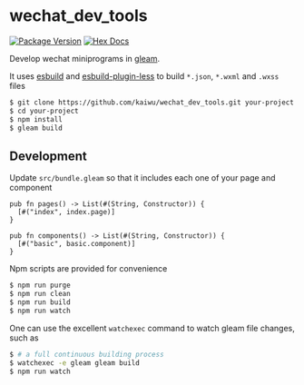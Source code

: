 # wechat_dev_tools

[![Package Version](https://img.shields.io/hexpm/v/wechat_dev_tools)](https://hex.pm/packages/wechat_dev_tools)
[![Hex Docs](https://img.shields.io/badge/hex-docs-ffaff3)](https://hexdocs.pm/wechat_dev_tools/)

Develop wechat miniprograms in [gleam](https://gleam.run).

It uses [esbuild](https://esbuild.github.io/) and [esbuild-plugin-less](https://github.com/iam-medvedev/esbuild-plugin-less) to build `*.json`, `*.wxml` and `.wxss` files

```sh
$ git clone https://github.com/kaiwu/wechat_dev_tools.git your-project
$ cd your-project
$ npm install
$ gleam build
```

## Development

Update `src/bundle.gleam` so that it includes each one of your page and component

```gleam
pub fn pages() -> List(#(String, Constructor)) {
  [#("index", index.page)]
}

pub fn components() -> List(#(String, Constructor)) {
  [#("basic", basic.component)]
}
```

Npm scripts are provided for convenience

```sh
$ npm run purge
$ npm run clean
$ npm run build
$ npm run watch
```

One can use the excellent `watchexec` command to watch gleam file changes, such as

```sh
$ # a full continuous building process
$ watchexec -e gleam gleam build
$ npm run watch
```
